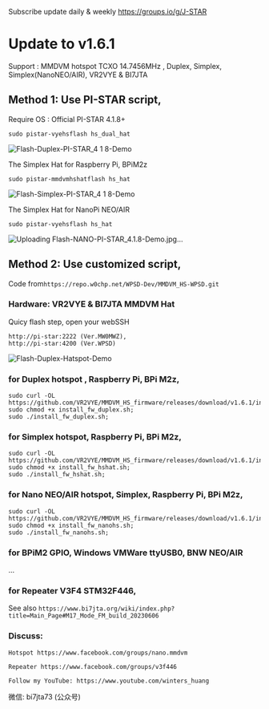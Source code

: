 Subscribe update daily & weekly https://groups.io/g/J-STAR
# Update to v1.6.1 
Support : MMDVM hotspot TCXO 14.7456MHz , Duplex, Simplex, Simplex(NanoNEO/AIR), VR2VYE & BI7JTA

## Method 1: Use PI-STAR script, 
Require OS : Official PI-STAR 4.1.8+

`sudo pistar-vyehsflash hs_dual_hat`

![Flash-Duplex-PI-STAR_4 1 8-Demo](https://github.com/VR2VYE/MMDVM_HS_firmware/assets/22002824/08779dec-60be-4729-8b19-521a6c07a5a4)


The Simplex Hat for Raspberry Pi, BPiM2z

`sudo pistar-mmdvmhshatflash hs_hat`

![Flash-Simplex-PI-STAR_4 1 8-Demo](https://github.com/VR2VYE/MMDVM_HS_firmware/assets/22002824/799e4409-deea-4d3f-9058-ac587a83642f)

The Simplex Hat for NanoPi NEO/AIR

`sudo pistar-vyehsflash hs_hat`

![Uploading Flash-NANO-PI-STAR_4.1.8-Demo.jpg…]()


## Method 2: Use customized script, 
Code from`https://repo.w0chp.net/WPSD-Dev/MMDVM_HS-WPSD.git`

### Hardware: VR2VYE & BI7JTA MMDVM Hat

Quicy flash step,  open your webSSH 
```
http://pi-star:2222 (Ver.MW0MWZ), 
http://pi-star:4200 (Ver.WPSD)
```
![Flash-Duplex-Hatspot-Demo](https://github.com/VR2VYE/MMDVM_HS_firmware/assets/22002824/f54e9b40-575c-49d8-8f95-10a2e7dcbbb5)

### for Duplex hotspot , Raspberry Pi, BPi M2z,
 
```
sudo curl -OL https://github.com/VR2VYE/MMDVM_HS_firmware/releases/download/v1.6.1/install_fw_duplex.sh;
sudo chmod +x install_fw_duplex.sh;
sudo ./install_fw_duplex.sh;
```

### for Simplex hotspot, Raspberry Pi, BPi M2z,

```
sudo curl -OL https://github.com/VR2VYE/MMDVM_HS_firmware/releases/download/v1.6.1/install_fw_hshat.sh;
sudo chmod +x install_fw_hshat.sh;
sudo ./install_fw_hshat.sh;
```


### for Nano NEO/AIR hotspot, Simplex, Raspberry Pi, BPi M2z,

```
sudo curl -OL https://github.com/VR2VYE/MMDVM_HS_firmware/releases/download/v1.6.1/install_fw_nanohs.sh;
sudo chmod +x install_fw_nanohs.sh;
sudo ./install_fw_nanohs.sh;
```


### for BPiM2 GPIO, Windows VMWare ttyUSB0, BNW NEO/AIR

...

### for Repeater V3F4 STM32F446, 

See also `https://www.bi7jta.org/wiki/index.php?title=Main_Page#M17_Mode_FM_build_20230606`


### Discuss: 
  `Hotspot https://www.facebook.com/groups/nano.mmdvm`

  `Repeater https://www.facebook.com/groups/v3f446`

  `Follow my YouTube: https://www.youtube.com/winters_huang`

  微信: bi7jta73 (公众号)
